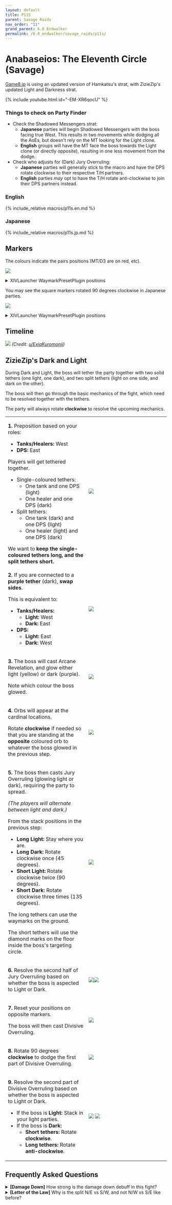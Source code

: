 ```yaml
---
layout: default
title: P11S
parent: Savage Raids
nav_order: "11"
grand_parent: 6.0 Endwalker
permalink: /6.0_endwalker/savage_raids/p11s/
---
```


# Anabaseios: The Eleventh Circle (Savage)

[Game8.jp](https://game8.jp/ff14/532825) is using an updated version of Hamkatsu's strat, with ZizieZip's updated Light and Darkness strat.

{% include youtube.html id="-EM-XR6qocU" %}

### Things to check on Party Finder

- Check the Shadowed Messengers strat:
  - **Japanese** parties will begin Shadowed Messengers with the boss facing true West. This results in two movements while dodging all the AoEs, but doesn't rely on the MT looking for the Light clone.
  - **English** groups will have the MT face the boss towards the Light clone (or directly opposite), resulting in one less movement from the dodge.
- Check who adjusts for (Dark) Jury Overruling:
  - **Japanese** parties will generally stick to the macro and have the DPS rotate clockwise to their respective T/H partners.
  - **English** parties *may* opt to have the T/H rotate anti-clockwise to join their DPS partners instead.

### English

{% include_relative macros/p11s.en.md %}

### Japanese

{% include_relative macros/p11s.jp.md %}

## Markers

The colours indicate the pairs positions (MT/D3 are on red, etc).

![]({{site.baseurl}}/images/6.0_endwalker/p11s/markers.jpg)
<details markdown=block>
<summary>XIVLauncher WaymarkPresetPlugin positions</summary>

```json
{
  "Name":"P11S",
  "MapID":941,
  "A":{"X":100.0,"Y":0.0,"Z":87.0,"ID":0,"Active":true},
  "B":{"X":113.0,"Y":0.0,"Z":100.0,"ID":1,"Active":true},
  "C":{"X":100.0,"Y":0.0,"Z":113.0,"ID":2,"Active":true},
  "D":{"X":87.0,"Y":0.0,"Z":100.0,"ID":3,"Active":true},
  "One":{"X":90.8,"Y":0.0,"Z":90.8,"ID":4,"Active":true},
  "Two":{"X":109.2,"Y":0.0,"Z":90.8,"ID":5,"Active":true},
  "Three":{"X":109.2,"Y":0.0,"Z":109.2,"ID":6,"Active":true},
  "Four":{"X":90.8,"Y":0.0,"Z":109.2,"ID":7,"Active":true}
}
```

</details>

You may see the square markers rotated 90 degrees clockwise in Japanese parties.

![]({{site.baseurl}}/images/6.0_endwalker/p11s/markers2.jpg)
<details markdown=block>
<summary>XIVLauncher WaymarkPresetPlugin positions</summary>

```json
{
  "Name":"P11S (JP)",
  "MapID":941,"A":{"X":100.0,"Y":0.0,"Z":87.0,"ID":0,"Active":true},
  "B":{"X":113.0,"Y":0.0,"Z":100.0,"ID":1,"Active":true},
  "C":{"X":100.0,"Y":0.0,"Z":113.0,"ID":2,"Active":true},
  "D":{"X":87.0,"Y":0.0,"Z":100.0,"ID":3,"Active":true},
  "One":{"X":109.2,"Y":0.0,"Z":90.8,"ID":4,"Active":true},
  "Two":{"X":109.2,"Y":0.0,"Z":109.2,"ID":5,"Active":true},
  "Three":{"X":90.8,"Y":0.0,"Z":109.2,"ID":6,"Active":true},
  "Four":{"X":90.8,"Y":0.0,"Z":90.8,"ID":7,"Active":true}
}
```

</details>

## Timeline
![](https://preview.redd.it/rm6mpxvwhh3b1.png?width=1796&format=png&auto=webp&v=enabled&s=916f64761d5fb5770f590329c1b41cdfc0619b21)
*(Credit: [u/ExiaKuromonji](https://www.reddit.com/r/ffxiv/comments/13xvne7/spoiler_64_p11s_timeline_and_abilities/))*

## ZizieZip's Dark and Light

During Dark and Light, the boss will tether the party together with two solid tethers (one light, one dark), and two split tethers (light on one side, and dark on the other).

The boss will then go through the basic mechanics of the fight, which need to be resolved together with the tethers.

The party will always rotate **clockwise** to resolve the upcoming mechanics.

<table>
  <tr>
    <td width="50%"><p><b>1.</b> Preposition based on your roles:</p>
    <ul><li><b>Tanks/Healers:</b> West</li><li><b>DPS:</b> East</li></ul>
    <p>Players will get tethered together.</p>
    <ul>
      <li>Single-coloured tethers:
        <ul>
          <li>One tank and one DPS (light)</li>
          <li>One healer and one DPS (dark)</li>
        </ul>
      </li>
      <li>Split tethers:
        <ul>
          <li>One tank (dark) and one DPS (light)</li>
          <li>One healer (light) and one DPS (dark)</li>
        </ul>
      </li>
    </ul>
    We want to <b>keep the single-coloured tethers long, and the split tethers short.</b></td>
    <td><img src="{{site.baseurl}}/images/6.0_endwalker/p11s/dark_and_light_01.jpg"></td>
  </tr>
  <tr>
    <td><p><b>2.</b> If you are connected to a <b>purple tether</b> (dark), <b>swap sides</b>.</p>
    <p>This is equivalent to:</p>
    <ul>
      <li><b>Tanks/Healers:</b>
        <ul>
          <li><b>Light:</b> West</li>
          <li><b>Dark:</b> East</li>
        </ul>
      </li>
      <li><b>DPS:</b>
        <ul>
          <li><b>Light:</b> East</li>
          <li><b>Dark:</b> West</li>
        </ul>
      </li>
    </ul>
    </td>
    <td><img src="{{site.baseurl}}/images/6.0_endwalker/p11s/dark_and_light_02.jpg"></td>
  </tr>
  <tr>
    <td><p><b>3.</b> The boss will cast Arcane Revelation, and glow either light (yellow) or dark (purple).</p><p>Note which colour the boss glowed.</p></td>
    <td><img src="{{site.baseurl}}/images/6.0_endwalker/p11s/dark_and_light_03.jpg"></td>
  </tr>
  <tr>
    <td><p><b>4.</b> Orbs will appear at the cardinal locations.</p><p>Rotate <b>clockwise</b> if needed so that you are standing at the <b>opposite</b> coloured orb to whatever the boss glowed in the previous step.</p></td>
    <td><img src="{{site.baseurl}}/images/6.0_endwalker/p11s/dark_and_light_04.jpg"></td>
  </tr>
  <tr>
    <td><p><b>5.</b> The boss then casts Jury Overruling (glowing light or dark), requiring the party to spread.</p>
    <p><em>(The players will alternate between light and dark.)</em></p>
    <p>From the stack positions in the previous step:</p>
    <ul>
      <li><b>Long Light:</b> Stay where you are.</li>
      <li><b>Long Dark:</b> Rotate clockwise once (45 degrees).</li>
      <li><b>Short Light:</b> Rotate clockwise twice (90 degrees).</li>
      <li><b>Short Dark:</b> Rotate clockwise three times (135 degrees).</li>
    </ul>
    <p>The long tethers can use the waymarks on the ground.</p><p>The short tethers will use the diamond marks on the floor inside the boss's targeting circle.</p></td>
    <td><img src="{{site.baseurl}}/images/6.0_endwalker/p11s/dark_and_light_05.jpg"></td>
  </tr>
  <tr>
    <td><p><b>6.</b> Resolve the second half of Jury Overruling based on whether the boss is aspected to Light or Dark.</p></td>
    <td><img src="{{site.baseurl}}/images/6.0_endwalker/p11s/dark_and_light_06a.jpg"><img src="{{site.baseurl}}/images/6.0_endwalker/p11s/dark_and_light_06b.jpg"></td>
  </tr>
  <tr>
    <td><p><b>7.</b> Reset your positions on opposite markers.</p><p>The boss will then cast Divisive Overruling.</p></td>
    <td><img src="{{site.baseurl}}/images/6.0_endwalker/p11s/dark_and_light_07.jpg"></td>
  </tr>
  <tr>
    <td><p><b>8.</b> Rotate 90 degrees <b>clockwise</b> to dodge the first part of Divisive Overruling.</p></td>
    <td><img src="{{site.baseurl}}/images/6.0_endwalker/p11s/dark_and_light_08.jpg"></td>
  </tr>
  <tr>
    <td><p><b>9.</b> Resolve the second part of Divisive Overruling based on whether the boss is aspected to Light or Dark.</p>
    <ul><li>If the boss is <b>Light:</b> Stack in your light parties.</li>
    <li>If the boss is <b>Dark:</b>
      <ul>
        <li><b>Short tethers:</b> Rotate <b>clockwise</b>.</li>
        <li><b>Long tethers:</b> Rotate <b>anti-clockwise</b>.</li>
      </ul>
    </li></ul></td>
    <td><img src="{{site.baseurl}}/images/6.0_endwalker/p11s/dark_and_light_09a.jpg">
    <img src="{{site.baseurl}}/images/6.0_endwalker/p11s/dark_and_light_09b.jpg"></td>
  </tr>
</table>

## Frequently Asked Questions

<details markdown=block>
<summary><b>[Damage Down]</b> How strong is the damage down debuff in this fight?</summary>
<table>
  <tr><td><p>The Damage Down debuff in this phase lowers a player's damage by <b>39%</b>.</p></td></tr>
</table>
</details>
<details markdown=block>
<summary><b>[Letter of the Law]</b> Why is the split N/E vs S/W, and not N/W vs S/E like before?</summary>
<table>
  <tr><td><p>This is because the logic is "from your base positions, rotate clockwise as needed".</p><p>For most other mechanics, the base positions are E/W, which means the MT group takes W or N, while the ST group takes E or S.</p><p>With Letter of the Law, the "natural" position there (supposedly) is the usual "tanks North, party South". By then applying the same logic above, you then get "tanks N or E, party S or W".</p></td></tr>
</table>
</details>

<script data-goatcounter="https://tuufless.goatcounter.com/count"
        async src="//gc.zgo.at/count.js"></script>

